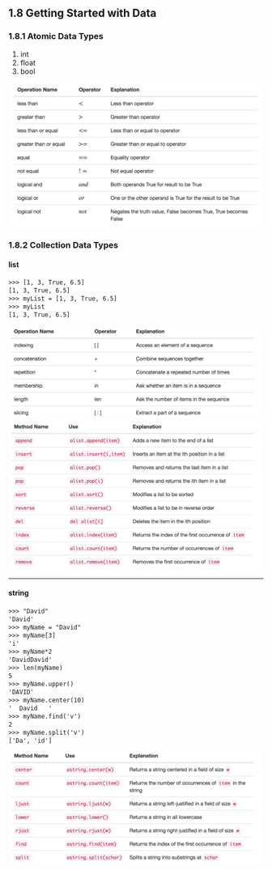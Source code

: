 ## 1.8 Getting Started with Data

### 1.8.1 Atomic Data Types

1. int
2. float
3. bool

![](./compare_operation.png)

### 1.8.2 Collection Data Types
#### list

```
>>> [1, 3, True, 6.5]
[1, 3, True, 6.5]
>>> myList = [1, 3, True, 6.5]
>>> myList
[1, 3, True, 6.5]

```
 

![](./list_operation.png)
![](./list_method.png)
___
#### string

```
>>> "David"
'David'
>>> myName = "David"
>>> myName[3]
'i'
>>> myName*2
'DavidDavid'
>>> len(myName)
5
>>> myName.upper()
'DAVID'
>>> myName.center(10)
'  David   '
>>> myName.find('v')
2
>>> myName.split('v')
['Da', 'id']
```
![](./string_method.png)

